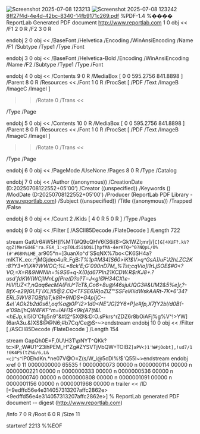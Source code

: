 ![Screenshot 2025-07-08 123213](https://github.com/user-attachments/assets/f910f822-2da1-458c-9539-d5be0d94a030)
![Screenshot 2025-07-08 123242](https://github.com/user-attachments/assets/a2f7e667-7ecb-447e-a903-edd8219ebdc5)
[8ff27f4d-4e4d-42bc-8340-14fb9171c269.pdf](https://github.com/user-attachments/files/21116402/8ff27f4d-4e4d-42bc-8340-14fb9171c269.pdf)
%PDF-1.4
%���� ReportLab Generated PDF document http://www.reportlab.com
1 0 obj
<<
/F1 2 0 R /F2 3 0 R
>>
endobj
2 0 obj
<<
/BaseFont /Helvetica /Encoding /WinAnsiEncoding /Name /F1 /Subtype /Type1 /Type /Font
>>
endobj
3 0 obj
<<
/BaseFont /Helvetica-Bold /Encoding /WinAnsiEncoding /Name /F2 /Subtype /Type1 /Type /Font
>>
endobj
4 0 obj
<<
/Contents 9 0 R /MediaBox [ 0 0 595.2756 841.8898 ] /Parent 8 0 R /Resources <<
/Font 1 0 R /ProcSet [ /PDF /Text /ImageB /ImageC /ImageI ]
>> /Rotate 0 /Trans <<

>> 
  /Type /Page
>>
endobj
5 0 obj
<<
/Contents 10 0 R /MediaBox [ 0 0 595.2756 841.8898 ] /Parent 8 0 R /Resources <<
/Font 1 0 R /ProcSet [ /PDF /Text /ImageB /ImageC /ImageI ]
>> /Rotate 0 /Trans <<

>> 
  /Type /Page
>>
endobj
6 0 obj
<<
/PageMode /UseNone /Pages 8 0 R /Type /Catalog
>>
endobj
7 0 obj
<<
/Author (\(anonymous\)) /CreationDate (D:20250708122552+05'00') /Creator (\(unspecified\)) /Keywords () /ModDate (D:20250708122552+05'00') /Producer (ReportLab PDF Library - www.reportlab.com) 
  /Subject (\(unspecified\)) /Title (\(anonymous\)) /Trapped /False
>>
endobj
8 0 obj
<<
/Count 2 /Kids [ 4 0 R 5 0 R ] /Type /Pages
>>
endobj
9 0 obj
<<
/Filter [ /ASCII85Decode /FlateDecode ] /Length 722
>>
stream
GatUr6#W5H(l%MT(#Q9cQHV6(S6i(8>Gk1WZl;mr]/[`C]G[4XUF?.kV?qgZ)Mer&U4E'ra.FGX_1:<pT0Ld5i$O$L[hpfMA-4erKTQ+^0?NQpL/0%(#'#G8N%LHE_`ar905*n=]3uanXo^d'S\$qNX%7bo<CK6SH4a?mlKTK_eo::^jMGjdeo4uR_FgB:*T%1p#*M34]S60>iK!$V>q^GsA])uF'J2hLZC2K:8?Y3=Y\X#?WWOC;%L=8ck'E;G`090nD7M_%Tst;cqVio]I1rLjSOE$#0<?VO,=X=R&9NNNIh=%9S6+q-X(0(d*67PIn21KCDW.R$rKJ8+.?usd`fdKW(WCjIMnLg[Pre(D?o?T=J<g!@H34CX\e-HlV!UZ<?,nQaq6ecMA(FtU^TcT&,Co6+8u@!46sjuUQG3#&UM2&5%e]r,?-BfX-e29]GLF]`IXL)I5@2.CQ<TFSE6)R)oZlZ"'SSFelKiidWskAARt-7K*6'34?ERi_5WV8TQBf!bT;k8R+9NDS+G4p[jC--&e\`AOk2b2d0s6!,oq%a@0P'l2>1d0<NE"JG]2Y6+P]e#fp,X7fY2bl/d0B(-e'09bi]hQW4FKF^m=lAH1$<9k(A7(t&l.<hEJ*p,kI5IO'Cfg5n9"&#]2^5X@&:D:O.sPkrs^rZDZ6r8bOiAFj%g%V^!>YW](6arA3u.&)XS$@@N6;#b7Cq/Ce@S-~>endstream
endobj
10 0 obj
<<
/Filter [ /ASCII85Decode /FlateDecode ] /Length 154
>>
stream
GapQh0E=F,0U\H3T\pNYT^QKk?tc>IP,;W#U1^23ihPEM_H"Zg#ZYSVTjVbQW+TOIB`Z]aPV<)1'W#jOobt],!ud7/1!0K4PS(tZ%G/6,L&<c]^s^`lP0EhdKn.*ne07V@O=Z(s/W_i@5cDI%!$'Q55l~>endstream
endobj
xref
0 11
0000000000 65535 f 
0000000073 00000 n 
0000000114 00000 n 
0000000221 00000 n 
0000000333 00000 n 
0000000536 00000 n 
0000000740 00000 n 
0000000808 00000 n 
0000001091 00000 n 
0000001156 00000 n 
0000001968 00000 n 
trailer
<<
/ID 
[<9edffd56e4e314057313207affc2862e><9edffd56e4e314057313207affc2862e>]
% ReportLab generated PDF document -- digest (http://www.reportlab.com)

/Info 7 0 R
/Root 6 0 R
/Size 11
>>
startxref
2213
%%EOF
